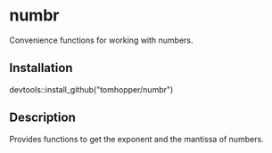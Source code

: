 # numbr

Convenience functions for working with numbers.

## Installation

devtools::install_github("tomhopper/numbr")

## Description

Provides functions to get the exponent and the mantissa of numbers.
